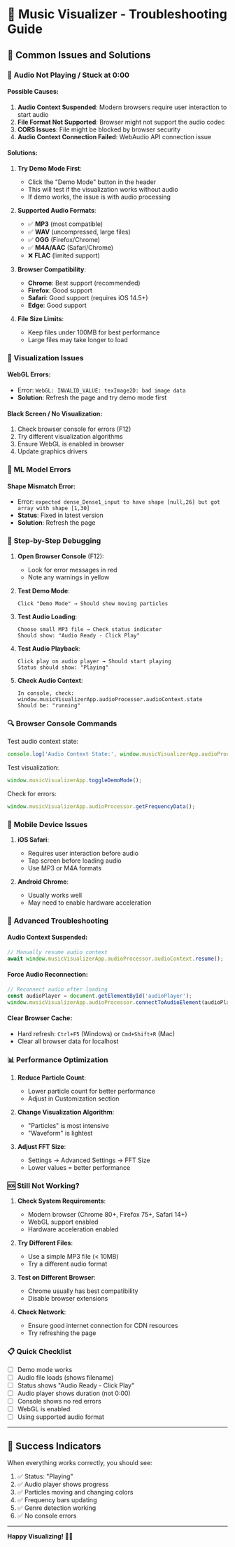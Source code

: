 # 🎵 Music Visualizer - Troubleshooting Guide

## 🔧 Common Issues and Solutions

### 🎵 **Audio Not Playing / Stuck at 0:00**

#### **Possible Causes:**
1. **Audio Context Suspended**: Modern browsers require user interaction to start audio
2. **File Format Not Supported**: Browser might not support the audio codec
3. **CORS Issues**: File might be blocked by browser security
4. **Audio Context Connection Failed**: WebAudio API connection issue

#### **Solutions:**

1. **Try Demo Mode First**:
   - Click the "Demo Mode" button in the header
   - This will test if the visualization works without audio
   - If demo works, the issue is with audio processing

2. **Supported Audio Formats**:
   - ✅ **MP3** (most compatible)
   - ✅ **WAV** (uncompressed, large files)
   - ✅ **OGG** (Firefox/Chrome)
   - ✅ **M4A/AAC** (Safari/Chrome)
   - ❌ **FLAC** (limited support)

3. **Browser Compatibility**:
   - **Chrome**: Best support (recommended)
   - **Firefox**: Good support
   - **Safari**: Good support (requires iOS 14.5+)
   - **Edge**: Good support

4. **File Size Limits**:
   - Keep files under 100MB for best performance
   - Large files may take longer to load

### 🎨 **Visualization Issues**

#### **WebGL Errors**:
- Error: `WebGL: INVALID_VALUE: texImage2D: bad image data`
- **Solution**: Refresh the page and try demo mode first

#### **Black Screen / No Visualization**:
1. Check browser console for errors (F12)
2. Try different visualization algorithms
3. Ensure WebGL is enabled in browser
4. Update graphics drivers

### 🤖 **ML Model Errors**

#### **Shape Mismatch Error**:
- Error: `expected dense_Dense1_input to have shape [null,26] but got array with shape [1,30]`
- **Status**: Fixed in latest version
- **Solution**: Refresh the page

### 🎯 **Step-by-Step Debugging**

1. **Open Browser Console** (F12):
   - Look for error messages in red
   - Note any warnings in yellow

2. **Test Demo Mode**:
   ```
   Click "Demo Mode" → Should show moving particles
   ```

3. **Test Audio Loading**:
   ```
   Choose small MP3 file → Check status indicator
   Should show: "Audio Ready - Click Play"
   ```

4. **Test Audio Playback**:
   ```
   Click play on audio player → Should start playing
   Status should show: "Playing"
   ```

5. **Check Audio Context**:
   ```
   In console, check: window.musicVisualizerApp.audioProcessor.audioContext.state
   Should be: "running"
   ```

### 🔍 **Browser Console Commands**

Test audio context state:
```javascript
console.log('Audio Context State:', window.musicVisualizerApp.audioProcessor.audioContext?.state);
```

Test visualization:
```javascript
window.musicVisualizerApp.toggleDemoMode();
```

Check for errors:
```javascript
window.musicVisualizerApp.audioProcessor.getFrequencyData();
```

### 📱 **Mobile Device Issues**

1. **iOS Safari**:
   - Requires user interaction before audio
   - Tap screen before loading audio
   - Use MP3 or M4A formats

2. **Android Chrome**:
   - Usually works well
   - May need to enable hardware acceleration

### 🔧 **Advanced Troubleshooting**

#### **Audio Context Suspended**:
```javascript
// Manually resume audio context
await window.musicVisualizerApp.audioProcessor.audioContext.resume();
```

#### **Force Audio Reconnection**:
```javascript
// Reconnect audio after loading
const audioPlayer = document.getElementById('audioPlayer');
window.musicVisualizerApp.audioProcessor.connectToAudioElement(audioPlayer);
```

#### **Clear Browser Cache**:
- Hard refresh: `Ctrl+F5` (Windows) or `Cmd+Shift+R` (Mac)
- Clear all browser data for localhost

### 📊 **Performance Optimization**

1. **Reduce Particle Count**:
   - Lower particle count for better performance
   - Adjust in Customization section

2. **Change Visualization Algorithm**:
   - "Particles" is most intensive
   - "Waveform" is lightest

3. **Adjust FFT Size**:
   - Settings → Advanced Settings → FFT Size
   - Lower values = better performance

### 🆘 **Still Not Working?**

1. **Check System Requirements**:
   - Modern browser (Chrome 80+, Firefox 75+, Safari 14+)
   - WebGL support enabled
   - Hardware acceleration enabled

2. **Try Different Files**:
   - Use a simple MP3 file (< 10MB)
   - Try a different audio format

3. **Test on Different Browser**:
   - Chrome usually has best compatibility
   - Disable browser extensions

4. **Check Network**:
   - Ensure good internet connection for CDN resources
   - Try refreshing the page

### 📋 **Quick Checklist**

- [ ] Demo mode works
- [ ] Audio file loads (shows filename)
- [ ] Status shows "Audio Ready - Click Play"
- [ ] Audio player shows duration (not 0:00)
- [ ] Console shows no red errors
- [ ] WebGL is enabled
- [ ] Using supported audio format

---

## 🎵 **Success Indicators**

When everything works correctly, you should see:

1. ✅ Status: "Playing"
2. ✅ Audio player shows progress
3. ✅ Particles moving and changing colors
4. ✅ Frequency bars updating
5. ✅ Genre detection working
6. ✅ No console errors

---

**Happy Visualizing! 🎨✨**
